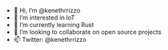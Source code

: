 - 👋 Hi, I’m @kenethrrizzo 
- 👀 I’m interested in IoT
- 🌱 I’m currently learning Rust
- 💞️ I’m looking to collaborate on open source projects
- 📫 Twitter: @kenethrrizzo
